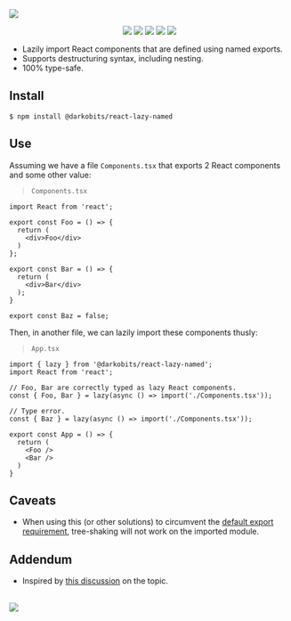 <a href="#top" id="top">
  <img src="https://user-images.githubusercontent.com/441546/181700454-90850f61-6a4e-4e7d-8bbc-079cac96be99.png" style="max-width: 100%;">
</a>
<p align="center">
  <a href="https://www.npmjs.com/package/@darkobits/react-lazy-named"><img src="https://img.shields.io/npm/v/@darkobits/react-lazy-named.svg?style=flat-square"></a>
  <a href="https://github.com/darkobits/react-lazy-named/actions?query=workflow%3Aci"><img src="https://img.shields.io/github/workflow/status/darkobits/react-lazy-named/ci/master?style=flat-square"></a>
  <a href="https://app.codecov.io/gh/darkobits/react-lazy-named/branch/master"><img src="https://img.shields.io/codecov/c/github/darkobits/react-lazy-named/master?style=flat-square"></a>
  <a href="https://depfu.com/github/darkobits/react-lazy-named"><img src="https://img.shields.io/depfu/darkobits/react-lazy-named?style=flat-square"></a>
  <a href="https://conventionalcommits.org"><img src="https://img.shields.io/static/v1?label=commits&message=conventional&style=flat-square&color=398AFB"></a>
</p>

- Lazily import React components that are defined using named exports.
- Supports destructuring syntax, including nesting.
- 100% type-safe.

## Install

```
$ npm install @darkobits/react-lazy-named
```

## Use

Assuming we have a file `Components.tsx` that exports 2 React components and some other value:

> `Components.tsx`

```tsx
import React from 'react';

export const Foo = () => {
  return (
    <div>Foo</div>
  )
};

export const Bar = () => {
  return (
    <div>Bar</div>
  );
}

export const Baz = false;
```

Then, in another file, we can lazily import these components thusly:

> `App.tsx`

```tsx
import { lazy } from '@darkobits/react-lazy-named';
import React from 'react';

// Foo, Bar are correctly typed as lazy React components.
const { Foo, Bar } = lazy(async () => import('./Components.tsx'));

// Type error.
const { Baz } = lazy(async () => import('./Components.tsx'));

export const App = () => {
  return (
    <Foo />
    <Bar />
  )
}
```

## Caveats

- When using this (or other solutions) to circumvent the [default export requirement](https://reactjs.org/docs/code-splitting.html#named-exports),
  tree-shaking will not work on the imported module.

## Addendum

- Inspired by [this discussion](https://github.com/facebook/react/issues/14603) on the topic.

<br />
<a href="#top">
  <img src="https://user-images.githubusercontent.com/441546/102322726-5e6d4200-3f34-11eb-89f2-c31624ab7488.png" style="max-width: 100%;">
</a>
